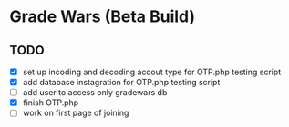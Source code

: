 # Grade Wars (Beta Build)

## TODO
- [x] set up incoding and decoding accout type for OTP.php testing script
- [x] add database instagration for OTP.php testing script
- [ ] add user to access only gradewars db
- [x] finish OTP.php
- [ ] work on first page of joining
